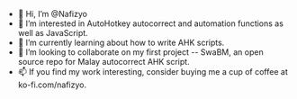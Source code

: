 - 👋 Hi, I’m @Nafizyo
- 👀 I’m interested in AutoHotkey autocorrect and automation functions as well as JavaScript.
- 🌱 I’m currently learning about how to write AHK scripts.
- 💞️ I’m looking to collaborate on my first project -- SwaBM, an open source repo for Malay autocorrect AHK script. 
- 📫 If you find my work interesting, consider buying me a cup of coffee at ko-fi.com/nafizyo.

<!---
Nafizyo/Nafizyo is a ✨ special ✨ repository because its `README.md` (this file) appears on your GitHub profile.
You can click the Preview link to take a look at your changes.
--->
